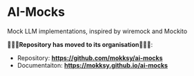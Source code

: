# AI-Mocks

Mock LLM implementations, inspired by wiremock and Mockito

**🚨🚨🚨Repository has moved to its organisation🚨🚨🚨**: 
- Repository: **https://github.com/mokksy/ai-mocks**
- Documentaiton: **https://mokksy.github.io/ai-mocks**

